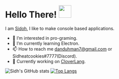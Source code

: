 # Hello There! <img src="https://media.giphy.com/media/hvRJCLFzcasrR4ia7z/giphy.gif" width="40px">

I am [Sidoh](https://github.com/DanDuh-Man), I like to make console based applications.

- 👀 I’m interested in pro-graming.<br>
- 🌱 I’m currently learning Electron.<br>
- 📫 How to reach me danduhman7@gmail.com or Sidheatcookies#7777(Discord).<br>
- 🔨 Currently working on [CloverLang](https://github.com/Sidohh/CloverLang).

![Sidh's GitHub stats](https://github-readme-stats.vercel.app/api?username=Sidhhh&show_icons=true&theme=radical)
[![Top Langs](https://github-readme-stats.vercel.app/api/top-langs/?username=Sidhhh&show_icons=true&theme=radical)](https://github.com/Sidhhh/github-readme-stats)

